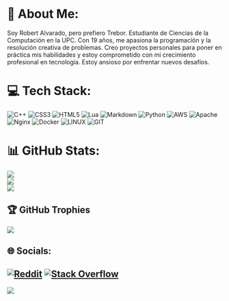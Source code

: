 # 💫 About Me:
Soy Robert Alvarado, pero prefiero Trebor. Estudiante de Ciencias de la Computación en la UPC. Con 19 años, me apasiona la programación y la resolución creativa de problemas.  Creo proyectos personales para poner en práctica mis habilidades y estoy comprometido con mi crecimiento profesional en tecnología. Estoy ansioso por enfrentar nuevos desafíos.

# 💻 Tech Stack:
![C++](https://img.shields.io/badge/c++-%2300599C.svg?style=for-the-badge&logo=c%2B%2B&logoColor=white) ![CSS3](https://img.shields.io/badge/css3-%231572B6.svg?style=for-the-badge&logo=css3&logoColor=white) ![HTML5](https://img.shields.io/badge/html5-%23E34F26.svg?style=for-the-badge&logo=html5&logoColor=white) ![Lua](https://img.shields.io/badge/lua-%232C2D72.svg?style=for-the-badge&logo=lua&logoColor=white) ![Markdown](https://img.shields.io/badge/markdown-%23000000.svg?style=for-the-badge&logo=markdown&logoColor=white) ![Python](https://img.shields.io/badge/python-3670A0?style=for-the-badge&logo=python&logoColor=ffdd54) ![AWS](https://img.shields.io/badge/AWS-%23FF9900.svg?style=for-the-badge&logo=amazon-aws&logoColor=white) ![Apache](https://img.shields.io/badge/apache-%23D42029.svg?style=for-the-badge&logo=apache&logoColor=white) ![Nginx](https://img.shields.io/badge/nginx-%23009639.svg?style=for-the-badge&logo=nginx&logoColor=white) ![Docker](https://img.shields.io/badge/docker-%230db7ed.svg?style=for-the-badge&logo=docker&logoColor=white) ![LINUX](https://img.shields.io/badge/Linux-FCC624?style=for-the-badge&logo=linux&logoColor=black) ![GIT](https://img.shields.io/badge/Git-fc6d26?style=for-the-badge&logo=git&logoColor=white)
# 📊 GitHub Stats:
![](https://github-readme-stats.vercel.app/api?username=Treborrr&theme=dracula&hide_border=true&include_all_commits=true&count_private=true)<br/>
![](https://github-readme-streak-stats.herokuapp.com/?user=Treborrr&theme=dracula&hide_border=true)<br/>
![](https://github-readme-stats.vercel.app/api/top-langs/?username=Treborrr&theme=dracula&hide_border=true&include_all_commits=true&count_private=true&layout=compact)

## 🏆 GitHub Trophies
![](https://github-profile-trophy.vercel.app/?username=Treborrr&theme=dracula&no-frame=true&no-bg=false&margin-w=4)

## 🌐 Socials:
[![Reddit](https://img.shields.io/badge/Reddit-%23FF4500.svg?logo=Reddit&logoColor=white)](https://reddit.com/user/7rebor__) [![Stack Overflow](https://img.shields.io/badge/-Stackoverflow-FE7A16?logo=stack-overflow&logoColor=white)](https://stackoverflow.com/users/20022380) 
---
[![](https://visitcount.itsvg.in/api?id=Treborrr&icon=5&color=6)](https://visitcount.itsvg.in)
